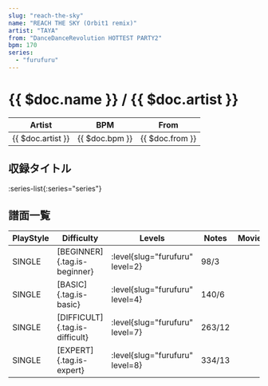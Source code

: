 ```yaml
---
slug: "reach-the-sky"
name: "REACH THE SKY (Orbit1 remix)"
artist: "TAYA"
from: "DanceDanceRevolution HOTTEST PARTY2"
bpm: 170
series:
  - "furufuru"
---
```


# {{ $doc.name }} / {{ $doc.artist }}

|Artist|BPM|From|
|------|---|----|
|{{ $doc.artist }}|{{ $doc.bpm }}|{{ $doc.from }}|

## 収録タイトル

:series-list{:series="series"}

## 譜面一覧

|PlayStyle|Difficulty|Levels|Notes|Movie|
|---------|----------|------|-----|-----|
|SINGLE|[BEGINNER]{.tag.is-beginner}|<div class="field is-grouped is-grouped-multiline"> :level{slug="furufuru" level=2}</div>|98/3||
|SINGLE|[BASIC]{.tag.is-basic}|<div class="field is-grouped is-grouped-multiline"> :level{slug="furufuru" level=4}</div>|140/6||
|SINGLE|[DIFFICULT]{.tag.is-difficult}|<div class="field is-grouped is-grouped-multiline"> :level{slug="furufuru" level=7}</div>|263/12||
|SINGLE|[EXPERT]{.tag.is-expert}|<div class="field is-grouped is-grouped-multiline"> :level{slug="furufuru" level=8}</div>|334/13||

